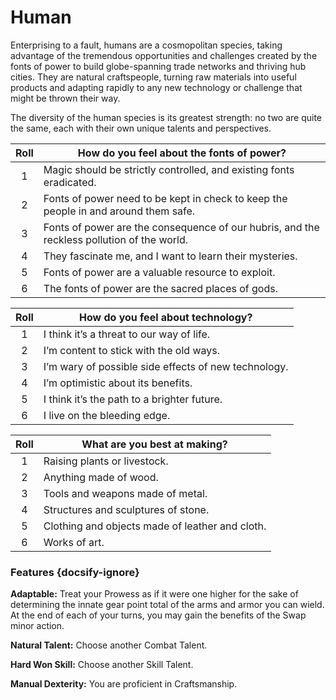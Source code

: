 # Human
Enterprising to a fault, humans are a cosmopolitan species, taking advantage of the tremendous opportunities and challenges created by the fonts of power to build globe-spanning trade networks and thriving hub cities. They are natural craftspeople, turning raw materials into useful products and adapting rapidly to any new technology or challenge that might be thrown their way.

The diversity of the human species is its greatest strength: no two are quite the same, each with their own unique talents and perspectives.

<div class="side-panel">

| Roll  | How do you feel about the fonts of power?                                                  |
| :---: | ------------------------------------------------------------------------------------------ |
|   1   | Magic should be strictly controlled, and existing fonts eradicated.                        |
|   2   | Fonts of power need to be kept in check to keep the people in and around them safe.        |
|   3   | Fonts of power are the consequence of our hubris, and the reckless pollution of the world. |
|   4   | They fascinate me, and I want to learn their mysteries.                                    |
|   5   | Fonts of power are a valuable resource to exploit.                                         |
|   6   | The fonts of power are the sacred places of gods.                                          |


| Roll  | How do you feel about technology?                    |
| :---: | ---------------------------------------------------- |
|   1   | I think it’s a threat to our way of life.            |
|   2   | I’m content to stick with the old ways.              |
|   3   | I’m wary of possible side effects of new technology. |
|   4   | I’m optimistic about its benefits.                   |
|   5   | I think it’s the path to a brighter future.          |
|   6   | I live on the bleeding edge.                         |


| Roll  | What are you best at making?                    |
| :---: | ----------------------------------------------- |
|   1   | Raising plants or livestock.                    |
|   2   | Anything made of wood.                          |
|   3   | Tools and weapons made of metal.                |
|   4   | Structures and sculptures of stone.             |
|   5   | Clothing and objects made of leather and cloth. |
|   6   | Works of art.                                   |

</div>

### Features {docsify-ignore}

**Adaptable:** Treat your Prowess as if it were one higher for the sake of determining the innate gear point total of the arms and armor you can wield. At the end of each of your turns, you may gain the benefits of the Swap minor action.

**Natural Talent:** Choose another Combat Talent.

**Hard Won Skill:** Choose another Skill Talent.

**Manual Dexterity:** You are proficient in Craftsmanship.
